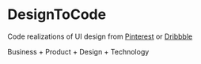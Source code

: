 # DesignToCode

Code realizations of  UI design from [Pinterest](https://www.pinterest.com/moonstertech/design-that-i-love/) or [Dribbble](https://dribbble.com/terminater1992/buckets)

Business + Product + Design + Technology

